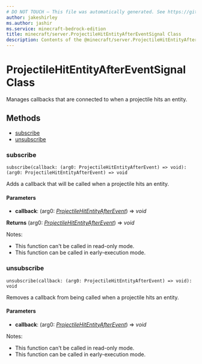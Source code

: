 ```yaml
---
# DO NOT TOUCH — This file was automatically generated. See https://github.com/mojang/minecraftapidocsgenerator to modify descriptions, examples, etc.
author: jakeshirley
ms.author: jashir
ms.service: minecraft-bedrock-edition
title: minecraft/server.ProjectileHitEntityAfterEventSignal Class
description: Contents of the @minecraft/server.ProjectileHitEntityAfterEventSignal class.
---
```

# ProjectileHitEntityAfterEventSignal Class

Manages callbacks that are connected to when a projectile hits an entity.

## Methods
- [subscribe](#subscribe)
- [unsubscribe](#unsubscribe)

### **subscribe**
`
subscribe(callback: (arg0: ProjectileHitEntityAfterEvent) => void): (arg0: ProjectileHitEntityAfterEvent) => void
`

Adds a callback that will be called when a projectile hits an entity.

#### **Parameters**
- **callback**: (arg0: [*ProjectileHitEntityAfterEvent*](ProjectileHitEntityAfterEvent.md)) => *void*

**Returns** (arg0: [*ProjectileHitEntityAfterEvent*](ProjectileHitEntityAfterEvent.md)) => *void*
  
Notes:
- This function can't be called in read-only mode.
- This function can be called in early-execution mode.

### **unsubscribe**
`
unsubscribe(callback: (arg0: ProjectileHitEntityAfterEvent) => void): void
`

Removes a callback from being called when a projectile hits an entity.

#### **Parameters**
- **callback**: (arg0: [*ProjectileHitEntityAfterEvent*](ProjectileHitEntityAfterEvent.md)) => *void*
  
Notes:
- This function can't be called in read-only mode.
- This function can be called in early-execution mode.
